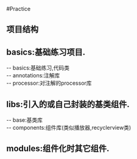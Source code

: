 #Practice  

## 项目结构   

## basics:基础练习项目.   
-- basics:基础练习,代码类   
-- annotations:注解库   
-- processor:对注解的processor库  
## libs:引入的或自己封装的基类组件.   
-- base:基类库   
-- components:组件库(类似播放器,recyclerview类)   
## modules:组件化时其它组件.   
